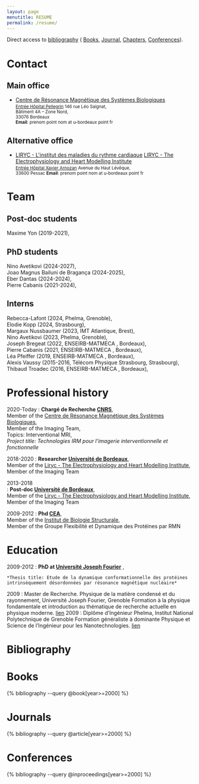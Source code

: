 ```yaml
---
layout: page
menutitle: RESUME
permalink: /resume/
---
```


Direct access to [bibliography](#bibliography) ( [Books](#books), [Journal](#Journal), [Chapters](#chapters), [Conferences](#conferences)).

<!---
[GitHub](#github), [Calls](#calls), [Highlights](#highlights), [PrePrints](#preprints),
-->
<!---
Keywords: Therapy, Medical Imaging, Magnetic Resonance Imaging, Thermoablation, Scientific Computation.
-->
# Contact

## Main office

* [Centre de Résonance Magnétique des Systèmes Biologiques](https://www.rmsb.u-bordeaux.fr/fr/)  
  <small>
  [Entrée Hôpital Pellegrin](https://www.chu-bordeaux.fr/CHU-de-Bordeaux/H%C3%B4pitaux-et-sites-du-CHU/Groupe-hospitalier-Pellegrin/)
  146 rue Léo Saignat,   
  Bâtiment 4A – Zone Nord,  
  33076 Bordeaux  
  **Email**: prenom  point nom at u-bordeaux point fr
  </small>



## Alternative office

* [LIRYC - L'institut des maladies du rythme cardiaque](https://www.ihu-liryc.fr/en/) 
  [LIRYC - The Electrophysiology and Heart Modelling Institute](https://www.ihu-liryc.fr/fr/)  
  <small>
  [Entrée Hôpital Xavier Arnozan](https://www.chu-bordeaux.fr/CHU-de-Bordeaux/H%C3%B4pitaux-et-sites-du-CHU/Groupe-hospitalier-Sud/H%C3%B4pital-Xavier-Arnozan/)
  Avenue du Haut Lévêque,   
  33600 Pessac
  **Email**: prenom point nom at u-bordeaux point fr
  </small>

# Team

## Post-doc students

Maxime Yon (2019-2021),

## PhD students

Nino Avetikovi (2024-2027),  
Joao Magnus Bailuni de Bragança (2024-2025),  
Eber Dantas (2024-2024),  
Pierre Cabanis (2021-2024),  

## Interns

Rebecca-Lafont (2024, Phelma, Grenoble),  
Elodie Kopp (2024, Strasbourg),  
Margaux Nussbaumer (2023, IMT Atlantique, Brest),    
Nino Avetikovi (2023, Phelma, Grenoble),  
Joseph Bregeat (2022, ENSEIRB-MATMECA , Bordeaux),  
Pierre Cabanis (2021, ENSEIRB-MATMECA , Bordeaux),  
Léa Pfeiffer (2019, ENSEIRB-MATMECA , Bordeaux),  
Alexis Vaussy (2015-2016, Télécom Physique Strasbourg, Strasbourg),  
Thibaud Troadec (2016, ENSEIRB-MATMECA , Bordeaux),

# Professional history

2020-Today
:   **Chargé de Recherche [CNRS](https://www.cnrs.fr/fr/page-daccueil)**,  
    Member of the [Centre de Résonance Magnétique des Systèmes Biologiques](https://www.rmsb.u-bordeaux.fr/fr/),  
    Member of the Imaging Team,  
    Topics: Interventional MRI,  
    *Project title: Technologies IRM pour l’imagerie interventionnelle et fonctionnelle*  


2018-2020
:   **Researcher [Université de Bordeaux](https://www.u-bordeaux.fr/)**,  
    Member of the [Liryc - The Electrophysiology and Heart Modelling Institute](https://www.ihu-liryc.fr/en/),  
    Member of the Imaging Team

2013-2018  
:   **Post-doc [Université de Bordeaux](https://www.u-bordeaux.fr/)**,  
    Member of the [Liryc - The Electrophysiology and Heart Modelling Institute](https://www.ihu-liryc.fr/en/),  
    Member of the Imaging Team
      
      
2009-2012
:   **Phd [CEA](https://www.cea.fr/)**,  
    Member of the [Institut de Biologie Structurale](https://www.ibs.fr/),  
    Member of the Groupe Flexibilité et Dynamique des Protéines par RMN

# Education

2009-2012
:   **PhD at [Université Joseph Fourier](https://www.univ-grenoble-alpes.fr/)** , 
     
    *Thesis title: Etude de la dynamique conformationnelle des protéines intrinsèquement désordonnées par résonance magnétique nucléaire*

2009
:   Master de Recherche. Physique de la matière condensé et du rayonnement, Université Joseph Fourier, Grenoble
    Formation à la physique fondamentale et introduction au thématique de recherche actuelle en physique moderne. [lien](https://www.grenoble-inp.fr/fr/formation/master-physique#page-presentation)
2009
:   Diplôme d’Ingénieur Phelma, Institut National Polytechnique de Grenoble
    Formation généraliste à dominante Physique et Science de l’Ingénieur pour les Nanotechnologies. [lien](https://phelma.grenoble-inp.fr/fr/l-ecole/ingenieur-en-micro-et-nanotechnologies)


  

# Bibliography

<!---
# GitHub 

# Calls

# Highlights

# Preprints

-->

# Books

{% bibliography --query @book[year>=2000] %}

# Journals

{% bibliography --query @article[year>=2000] %}

# Conferences

{% bibliography --query @inproceedings[year>=2000] %}









